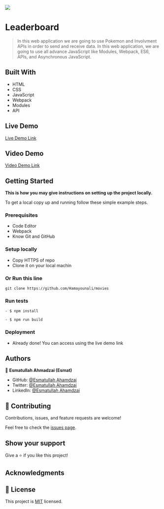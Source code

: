 ![](https://img.shields.io/badge/Microverse-blueviolet)

# Leaderboard

> In this web application we are going to use Pokemon and Involvment APIs in order to send and receive data. In this web application, we are going to use all advance JavaScript like Modules, Webpack, ES6, APIs, and Asynchronous JavaScript.  


## Built With

- HTML
- CSS
- JavaScript
- Webpack
- Modules
- API

## Live Demo

[Live Demo Link]()
## Video Demo

[Video Demo Link](https://drive.google.com/drive/u/0/folders/111Fgnd_YYD_07tnDJvM1vB3q7UPByheV)


## Getting Started

**This is how you may give instructions on setting up the project locally.**


To get a local copy up and running follow these simple example steps.

### Prerequisites

- Code Editor
- Webpack
- Know Git and GitHub

### Setup locally 

- Copy HTTPS of repo
- Clone it on your local machin

### Or Run this line
```
git clone https://github.com/Hamayounali/movies

```


### Run tests
```
- $ npm install

```
```
- $ npm run build
```
### Deployment
- Already done! You can access using the live demo link



## Authors

👤 **Esmatullah Ahmadzai (Esmat)**

- GitHub: [@Esmatullah Ahamdzai](https://github.com/eaesmat)
- Twitter: [@Esmatullah Ahamdzai](https://twitter.com/ea_ahmadzai)
- LinkedIn: [@Esmatullah Ahamdzai](https://www.linkedin.com/in/esmatullah-ahmadzai-589523230/)

## 🤝 Contributing

Contributions, issues, and feature requests are welcome!

Feel free to check the [issues page](https://github.com/Hamayounali/movies).

## Show your support

Give a ⭐️ if you like this project!

## Acknowledgments


## 📝 License

This project is [MIT](./MIT.md) licensed.
